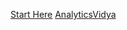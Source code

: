 [Start Here](https://machinelearningmastery.com/k-nearest-neighbors-for-machine-learning/)
[AnalyticsVidya](https://www.analyticsvidhya.com/k-nearest-neighbors/)
